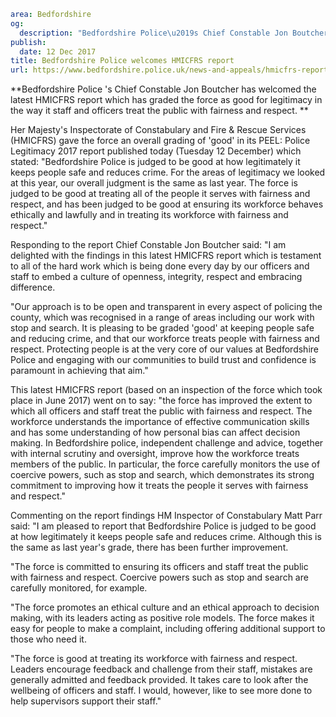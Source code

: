```yaml
area: Bedfordshire
og:
  description: "Bedfordshire Police\u2019s Chief Constable Jon Boutcher has welcomed the latest HMICFRS report which has graded the force as good for legitimacy in the way it staff and officers treat the public with fairness and respect."
publish:
  date: 12 Dec 2017
title: Bedfordshire Police welcomes HMICFRS report
url: https://www.bedfordshire.police.uk/news-and-appeals/hmicfrs-report-december-2017
```

**Bedfordshire Police 's Chief Constable Jon Boutcher has welcomed the latest HMICFRS report which has graded the force as good for legitimacy in the way it staff and officers treat the public with fairness and respect. **

Her Majesty's Inspectorate of Constabulary and Fire & Rescue Services (HMICFRS) gave the force an overall grading of 'good' in its PEEL: Police Legitimacy 2017 report published today (Tuesday 12 December) which stated: "Bedfordshire Police is judged to be good at how legitimately it keeps people safe and reduces crime. For the areas of legitimacy we looked at this year, our overall judgment is the same as last year. The force is judged to be good at treating all of the people it serves with fairness and respect, and has been judged to be good at ensuring its workforce behaves ethically and lawfully and in treating its workforce with fairness and respect."

Responding to the report Chief Constable Jon Boutcher said: "I am delighted with the findings in this latest HMICFRS report which is testament to all of the hard work which is being done every day by our officers and staff to embed a culture of openness, integrity, respect and embracing difference.

"Our approach is to be open and transparent in every aspect of policing the county, which was recognised in a range of areas including our work with stop and search. It is pleasing to be graded 'good' at keeping people safe and reducing crime, and that our workforce treats people with fairness and respect. Protecting people is at the very core of our values at Bedfordshire Police and engaging with our communities to build trust and confidence is paramount in achieving that aim."

This latest HMICFRS report (based on an inspection of the force which took place in June 2017) went on to say: "the force has improved the extent to which all officers and staff treat the public with fairness and respect. The workforce understands the importance of effective communication skills and has some understanding of how personal bias can affect decision making. In Bedfordshire police, independent challenge and advice, together with internal scrutiny and oversight, improve how the workforce treats members of the public. In particular, the force carefully monitors the use of coercive powers, such as stop and search, which demonstrates its strong commitment to improving how it treats the people it serves with fairness and respect."

Commenting on the report findings HM Inspector of Constabulary Matt Parr said: "I am pleased to report that Bedfordshire Police is judged to be good at how legitimately it keeps people safe and reduces crime. Although this is the same as last year's grade, there has been further improvement.

"The force is committed to ensuring its officers and staff treat the public with fairness and respect. Coercive powers such as stop and search are carefully monitored, for example.

"The force promotes an ethical culture and an ethical approach to decision making, with its leaders acting as positive role models. The force makes it easy for people to make a complaint, including offering additional support to those who need it.

"The force is good at treating its workforce with fairness and respect. Leaders encourage feedback and challenge from their staff, mistakes are generally admitted and feedback provided. It takes care to look after the wellbeing of officers and staff. I would, however, like to see more done to help supervisors support their staff."

